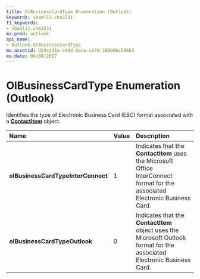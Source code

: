 ```yaml
---
title: OlBusinessCardType Enumeration (Outlook)
keywords: vbaol11.chm3231
f1_keywords:
- vbaol11.chm3231
ms.prod: outlook
api_name:
- Outlook.OlBusinessCardType
ms.assetid: d29cad1e-a40d-6aca-c270-280b9bc5666d
ms.date: 06/08/2017
---
```



# OlBusinessCardType Enumeration (Outlook)

Identifies the type of Electronic Business Card (EBC) format associated with a **[ContactItem](contactitem-object-outlook.md)** object.



|**Name**|**Value**|**Description**|
|:-----|:-----|:-----|
| **olBusinessCardTypeInterConnect**|1|Indicates that the **ContactItem** uses the Microsoft Office InterConnect format for the associated Electronic Business Card.|
| **olBusinessCardTypeOutlook**|0|Indicates that the **ContactItem** object uses the Microsoft Outlook format for the associated Electronic Business Card.|

